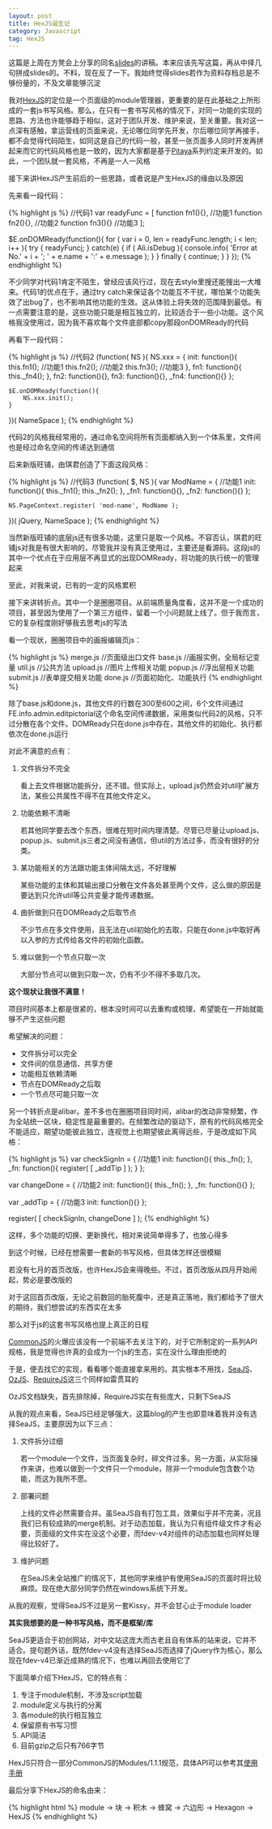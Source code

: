 ```yaml
---
layout: post
title: HexJS诞生记
category: Javascript
tag: HexJS
---
```



这篇是上周在方凳会上分享的同名[slides](http://slides.edgar.im/2011/hexjs-birth-stroy.html)的讲稿。本来应该先写这篇，再从中择几句拼成slides的。不料，现在反了一下。我始终觉得slides若作为资料存档总是不够份量的，不及文章能够沉淀

我对[HexJS](http://hexjs.edgarhoo.org/)的定位是一个页面级的module管理器，更重要的是在此基础之上所形成的一套js书写风格。那么，在只有一套书写风格的情况下，对同一功能的实现的思路、方法也许能够趋于相似，这对于团队开发、维护来说，至关重要。我对这一点深有感触，拿运营线的页面来说，无论哪位同学先开发，尔后哪位同学再接手，都不会觉得代码陌生，如同这是自己的代码一般，甚至一张页面多人同时开发再拼起来而它的代码风格也是一致的，因为大家都是基于[Pitaya](http://pitaya.edgarhoo.org/)系列约定来开发的。如此，一个团队就一套风格，不再是一人一风格

接下来讲HexJS产生前后的一些思路，或者说是产生HexJS的缘由以及原因

先来看一段代码：

{% highlight js %}
//代码1
var readyFunc = [
    function fn1(){}, //功能1
    function fn2(){}, //功能2
    function fn3(){} //功能3
];

$E.onDOMReady(function(){
    for ( var i = 0, len = readyFunc.length; i &lt; len; i++ ){
        try {
            readyFunc[i]();
        } catch(e) {
            if ( Ali.isDebug ){
                console.info( 'Error at No.' + i + '; ' + e.name + ':' + e.message );
            }
        } finally {
            continue;
        }
    }
});
{% endhighlight %}

不少同学对代码1肯定不陌生，曾经应该风行过，现在去style里搜还能搜出一大堆来。代码1的优点在于，通过try catch来保证各个功能互不干扰，哪怕某个功能失效了出bug了，也不影响其他功能的生效。这从体验上将失效的范围降到最低。有一点需要注意的是，这些功能只能是相互独立的，比较适合于一些小功能。这个风格我没使用过，因为我不喜欢每个文件底部都copy那段onDOMReady的代码

再看下一段代码：

{% highlight js %}
//代码2
(function( NS ){
    NS.xxx = {
        init: function(){
            this.fn1(); //功能1
            this.fn2(); //功能2
            this.fn3(); //功能3
        },
        fn1: function(){
            this._fn4();
        },
        fn2: function(){},
        fn3: function(){},
        _fn4: function(){}
    };

    $E.onDOMReady(function(){
        NS.xxx.init();
    }

})( NameSpace );
{% endhighlight %}

代码2的风格我经常用的，通过命名空间将所有页面都纳入到一个体系里，文件间也是经过命名空间的传递达到通信

后来新版旺铺，由琪君创造了下面这段风格：

{% highlight js %}
//代码3
(function( $, NS ){
    var ModName = { //功能1
        init: function(){
            this._fn1();
            this._fn2();
        },
        _fn1: function(){},
        _fn2: function(){}
    };

    NS.PageContext.register( 'mod-name', ModName );

})( jQuery, NameSpace );
{% endhighlight %}

当然新版旺铺的底层js还有很多功能，这里只是取一个风格。不容否认，琪君的旺铺js对我是有很大影响的，尽管我并没有真正使用过，主要还是看源码。这段js的其中一个优点在于应用层不再显式的出现DOMReady，将功能的执行统一的管理起来

至此，对我来说，已有的一定的风格累积

接下来讲转折点。其中一个是圈圈项目。从前端质量角度看，这并不是一个成功的项目，甚至因为使用了一个第三方组件，留着一个小问题就上线了。但于我而言，它的复杂程度刚好够我去思考js的写法

看一个现状，圈圈项目中的画报编辑页js：

{% highlight js %}
merge.js        //页面级出口文件
    base.js     //画报实例，全局标记变量
    util.js     //公共方法
    upload.js   //图片上传相关功能
    popup.js    //浮出层相关功能
    submit.js   //表单提交相关功能
    done.js     //页面初始化、功能执行
{% endhighlight %}

除了base.js和done.js，其他文件的行数在300至600之间，6个文件间通过FE.info.admin.editpictorial这个命名空间传递数据，采用类似代码2的风格，只不过分散在各个文件。DOMReady只在done.js中存在，其他文件的初始化、执行都依次在done.js运行

对此不满意的点有：

<ol>
    <li>文件拆分不完全
        <p>看上去文件根据功能拆分，还不错。但实际上，upload.js仍然会对util扩展方法，某些公共属性不得不在其他文件定义。</p>
    </li>
    <li>功能依赖不清晰
        <p>若其他同学要去改个东西，很难在短时间内理清楚。尽管已尽量让upload.js、popup.js、submit.js三者之间没有通信，但util的方法过多，而没有很好的分类。</p>
    </li>
    <li>某功能相关的方法跟功能主体间隔太远，不好理解
        <p>某些功能的主体和其输出接口分散在文件各处甚至两个文件，这么做的原因是要达到只允许util等公共变量才能传递数据。</p>
    </li>
    <li>曲折做到只在DOMReady之后取节点
        <p>不少节点在多文件使用，且无法在util初始化的去取，只能在done.js中取好再以入参的方式传给各文件的初始化函数。</p>
    </li>
    <li>难以做到一个节点只取一次
        <p>大部分节点可以做到只取一次，仍有不少不得不多取几次。</p>
    </li>
</ol>

**这个现状让我很不满意！**

项目时间基本上都是很紧的，根本没时间可以去重构或梳理，希望能在一开始就能够不产生这些问题

希望解决的问题：

<ul>
    <li>文件拆分可以完全</li>
    <li>文件间的信息通信、共享方便</li>
    <li>功能相互依赖清晰</li>
    <li>节点在DOMReady之后取</li>
    <li>一个节点尽可能只取一次</li>
</ul>

另一个转折点是alibar。差不多也在圈圈项目同时间，alibar的改动非常频繁，作为全站统一区块，稳定性是最重要的。在频繁改动的驱动下，原有的代码风格完全不能适应，期望功能彼此独立，连视觉上也期望彼此离得远些，于是改成如下风格：

{% highlight js %}
var checkSignIn = { //功能1
    init: function(){ this._fn(); },
    _fn: function(){ register( [ _addTip ] ); }
};

var changeDone = { //功能2
    init: function(){ this._fn(); },
    _fn: function(){}
};

var _addTip = { //功能3
    init: function(){}
};

register( [ checkSignIn, changeDone ] );
{% endhighlight %}

这样，多个功能的切换、更新换代，相对来说简单得多了，也放心得多

到这个时候，已经在想需要一套新的书写风格，但具体怎样还很模糊

若没有七月的首页改版，也许HexJS会来得晚些。不过，首页改版从四月开始闹起，势必是要改版的

对于这回首页改版，无论之前数回的胎死腹中，还是真正落地，我们都给予了很大的期待，我们想尝试的东西实在太多

那么对于js的这套书写风格也提上真正的日程

[CommonJS](http://commonjs.org/)的火爆应该没有一个前端不去关注下的，对于它所制定的一系列API规格，我是觉得也许真的会成为一个js的生态，实在没什么理由拒绝的

于是，便去找它的实现，看看哪个能直接拿来用的。其实根本不用找，[SeaJS](http://seajs.com/)、[OzJS](https://github.com/dexteryy/OzJS)、[RequireJS](http://requirejs.org/)这三个同样如雷贯耳的

OzJS文档缺失，首先排除掉，RequireJS实在有些庞大，只剩下SeaJS

从我的观点来看，SeaJS已经足够强大，这篇blog的产生也即意味着我并没有选择SeaJS，主要原因为以下三点：

<ol>
    <li>文件拆分过细
        <p>若一个module一个文件，当页面复杂时，碎文件过多。另一方面，从实际操作来讲，也难以做到一个文件只一个module，除非一个module包含数个功能，而这为我所不愿。</p>
    </li>
    <li>部署问题
        <p>上线的文件必然需要合并。虽SeaJS自有打包工具，效果似乎并不完美，况且我们已有较成熟的merge机制。对于动态加载，我认为只有组件级文件才有必要，页面级的文件实在没这个必要，而fdev-v4对组件的动态加载也同样处理得比较好了。</p>
    </li>
    <li>维护问题
        <p>在SeaJS未全站推广的情况下，其他同学来维护有使用SeaJS的页面时将比较麻烦。现在绝大部分同学仍然在windows系统下开发。</p>
    </li>
</ol>

从我的观察，觉得SeaJS不过是另一套Kissy，并不会甘心止于module loader

**其实我想要的是一种书写风格，而不是框架/库**

SeaJS更适合于初创网站，对中文站这庞大而古老且自有体系的站来说，它并不适合。提句题外话，既然fdev-v4没有选择SeaJS而选择了jQuery作为核心，那么现在fdev-v4已渐近成熟的情况下，也难以再回去使用它了

下面简单介绍下HexJS，它的特点有：

1. 专注于module机制，不涉及script加载
1. module定义与执行的分离
1. 各module的执行相互独立
1. 保留原有书写习惯
1. API简洁
1. 目前gzip之后只有766字节

HexJS只符合一部分CommonJS的Modules/1.1.1规范，具体API可以参考其[使用手册](http://hexjs.edgarhoo.org/manual.zh-cn.html)

最后分享下HexJS的命名由来：

{% highlight html %}
module -> 块 -> 积木 -> 蜂窝 -> 六边形 -> Hexagon -> HexJS
{% endhighlight %}

